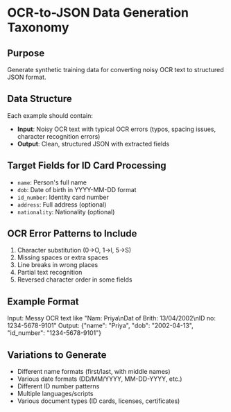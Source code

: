 # OCR-to-JSON Data Generation Taxonomy

## Purpose
Generate synthetic training data for converting noisy OCR text to structured JSON format.

## Data Structure
Each example should contain:
- **Input**: Noisy OCR text with typical OCR errors (typos, spacing issues, character recognition errors)
- **Output**: Clean, structured JSON with extracted fields

## Target Fields for ID Card Processing
- `name`: Person's full name
- `dob`: Date of birth in YYYY-MM-DD format  
- `id_number`: Identity card number
- `address`: Full address (optional)
- `nationality`: Nationality (optional)

## OCR Error Patterns to Include
1. Character substitution (0→O, 1→l, 5→S)
2. Missing spaces or extra spaces
3. Line breaks in wrong places
4. Partial text recognition
5. Reversed character order in some fields

## Example Format
Input: Messy OCR text like "Nam: Priya\nDat of Brith: 13/04/2002\nID no: 1234-5678-9101"
Output: {"name": "Priya", "dob": "2002-04-13", "id_number": "1234-5678-9101"}

## Variations to Generate
- Different name formats (first/last, with middle names)
- Various date formats (DD/MM/YYYY, MM-DD-YYYY, etc.)
- Different ID number patterns
- Multiple languages/scripts
- Various document types (ID cards, licenses, certificates)
